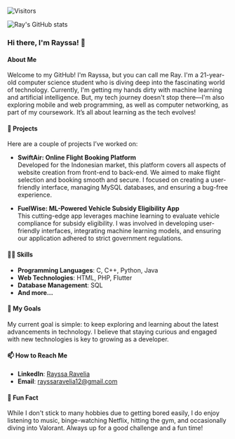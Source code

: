 ![Visitors](https://komarev.com/ghpvc/?username=rayrednet&color=blueviolet)

![Ray's GitHub stats](https://github-readme-stats.vercel.app/api?username=rayrednet&show_icons=true&theme=radical)


### Hi there, I'm Rayssa! 👋

#### About Me
Welcome to my GitHub! I'm Rayssa, but you can call me Ray. I'm a 21-year-old computer science student who is diving deep into the fascinating world of technology. Currently, I'm getting my hands dirty with machine learning and artificial intelligence. But, my tech journey doesn't stop there—I'm also exploring mobile and web programming, as well as computer networking, as part of my coursework. It’s all about learning as the tech evolves!

#### 🌱 Projects
Here are a couple of projects I’ve worked on:
- **SwiftAir: Online Flight Booking Platform**  
  Developed for the Indonesian market, this platform covers all aspects of website creation from front-end to back-end. We aimed to make flight selection and booking smooth and secure. I focused on creating a user-friendly interface, managing MySQL databases, and ensuring a bug-free experience.

- **FuelWise: ML-Powered Vehicle Subsidy Eligibility App**  
  This cutting-edge app leverages machine learning to evaluate vehicle compliance for subsidy eligibility. I was involved in developing user-friendly interfaces, integrating machine learning models, and ensuring our application adhered to strict government regulations.

#### 👩‍💻 Skills
- **Programming Languages**: C, C++, Python, Java
- **Web Technologies**: HTML, PHP, Flutter
- **Database Management**: SQL
- **And more...**

#### 🎯 My Goals
My current goal is simple: to keep exploring and learning about the latest advancements in technology. I believe that staying curious and engaged with new technologies is key to growing as a developer.

#### 📫 How to Reach Me
- **LinkedIn**: [Rayssa Ravelia](https://www.linkedin.com/in/rayssa-ravelia-589144212/)
- **Email**: [rayssaravelia12@gmail.com](mailto:rayssaravelia12@gmail.com)

#### 🎈 Fun Fact
While I don't stick to many hobbies due to getting bored easily, I do enjoy listening to music, binge-watching Netflix, hitting the gym, and occasionally diving into Valorant. Always up for a good challenge and a fun time!
